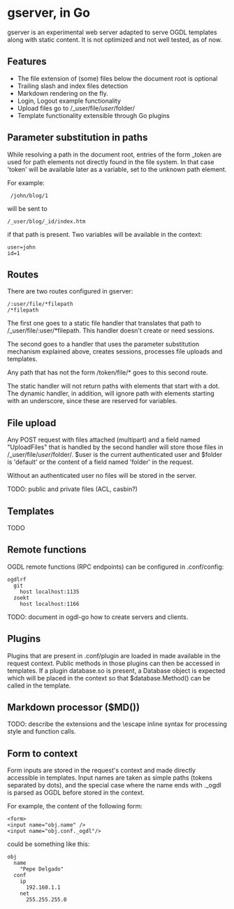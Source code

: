# gserver, in Go

gserver is an experimental web server adapted to serve OGDL templates along with
static content. It is not optimized and not well tested, as of now.

## Features

 - The file extension of (some) files below the document root is optional
 - Trailing slash and index files detection
 - Markdown rendering on the fly.
 - Login, Logout example functionality
 - Upload files go to /_user/file/$user/$folder/
 - Template functionality extensible through Go plugins

## Parameter substitution in paths

While resolving a path in the document root, entries of the form _token are
used for path elements not directly found in the file system. In that case 'token'
will be available later as a variable, set to the unknown path element.

For example:

     /john/blog/1

will be sent to

    /_user/blog/_id/index.htm

if that path is present. Two variables will be available in the context:

    user=john
    id=1

## Routes

There are two routes configured in gserver:

    /:user/file/*filepath
	/*filepath

The first one goes to a static file handler that translates that path to 
/_user/file/:user/*filepath. This handler doesn't create or need sessions.

The second goes to a handler that uses the parameter substitution
mechanism explained above, creates sessions, processes file uploads and templates. 

Any path that has not the form /token/file/* goes to this second route.

The static handler will not return paths with elements that start with a dot.
The dynamic handler, in addition, will ignore path with elements starting with an 
underscore, since these are reserved for variables.

## File upload

Any POST request with files attached (multipart) and a field named "UploadFiles"
that is handled by the second handler will store those files in /_user/file/$user/$folder/.
$user is the current authenticated user and $folder is 'default' or the content of
a field named 'folder' in the request.

Without an authenticated user no files will be stored in the server.

TODO: public and private files (ACL, casbin?)

## Templates

TODO

## Remote functions

OGDL remote functions (RPC endpoints) can be configured in .conf/config:

    ogdlrf
      git
        host localhost:1135
      zoekt
        host localhost:1166

TODO: document in ogdl-go how to create servers and clients.

## Plugins

Plugins that are present in .conf/plugin are loaded in made available in the
request context. Public methods in those plugins can then be accessed in templates.
If a plugin database.so is present, a Database object is expected which will be
placed in the context so that $database.Method() can be called in the template.

## Markdown processor ($MD())

TODO: describe the extensions and the \escape inline syntax for processing style
and function calls.

## Form to context

Form inputs are stored in the request's context and made directly accessible in 
templates. Input names are taken as simple paths (tokens separated by dots), and 
the special case where the name ends with ._ogdl is parsed as OGDL before stored 
in the context.

For example, the content of the following form:

    <form>
	<input name="obj.name" />
	<input name="obj.conf._ogdl"/>
	
could be something like this:

    obj
      name
	    "Pepe Delgado"
	  conf
	    ip
		  192.160.1.1
		net
		  255.255.255.0


	  



